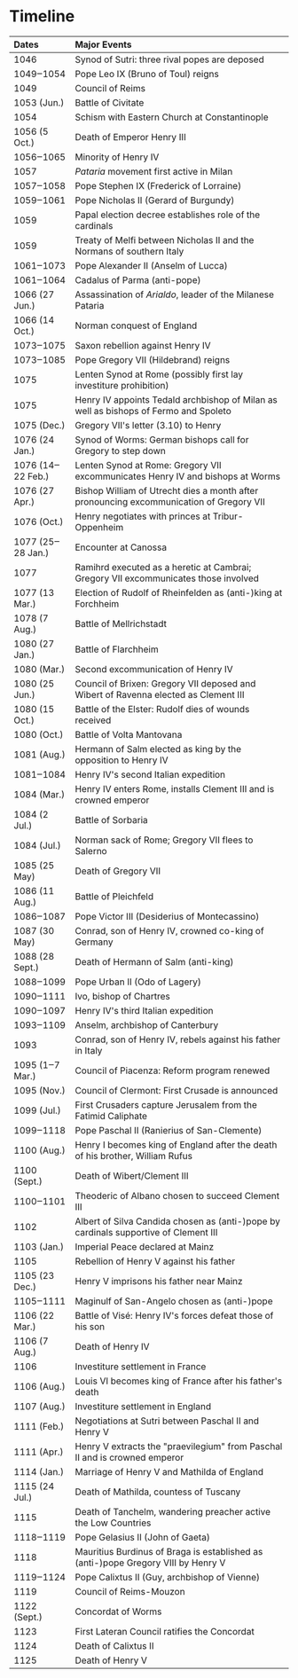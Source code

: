 # Timeline

| Dates | Major Events |
| :--- | :--- |
| 1046 | Synod of Sutri: three rival popes are deposed |
| 1049‒1054 | Pope Leo IX \(Bruno of Toul\) reigns |
| 1049 | Council of Reims |
| 1053 \(Jun.\) | Battle of Civitate |
| 1054 | Schism with Eastern Church at Constantinople |
| 1056 \(5 Oct.\) | Death of Emperor Henry III |
| 1056‒1065 | Minority of Henry IV |
| 1057 | _Pataria_ movement first active in Milan |
| 1057‒1058 | Pope Stephen IX \(Frederick of Lorraine\) |
| 1059‒1061 | Pope Nicholas II \(Gerard of Burgundy\) |
| 1059 | Papal election decree establishes role of the cardinals |
| 1059 | Treaty of Melfi between Nicholas II and the Normans of southern Italy |
| 1061‒1073 | Pope Alexander II \(Anselm of Lucca\) |
| 1061‒1064 | Cadalus of Parma \(anti-pope\) |
| 1066 \(27 Jun.\) | Assassination of _Arialdo_, leader of the Milanese Pataria |
| 1066 \(14 Oct.\) | Norman conquest of England |
| 1073‒1075 | Saxon rebellion against Henry IV |
| 1073‒1085 | Pope Gregory VII \(Hildebrand\) reigns |
| 1075 | Lenten Synod at Rome \(possibly first lay investiture prohibition\) |
| 1075 | Henry IV appoints Tedald archbishop of Milan as well as bishops of Fermo and Spoleto |
| 1075 \(Dec.\) | Gregory VII's letter \(3.10\) to Henry |
| 1076 \(24 Jan.\) | Synod of Worms: German bishops call for Gregory to step down |
| 1076 \(14‒22 Feb.\) | Lenten Synod at Rome: Gregory VII excommunicates Henry IV and bishops at Worms |
| 1076 \(27 Apr.\) | Bishop William of Utrecht dies a month after pronouncing excommunication of Gregory VII |
| 1076 \(Oct.\) | Henry negotiates with princes at Tribur-Oppenheim |
| 1077 \(25‒28 Jan.\) | Encounter at Canossa |
| 1077 | Ramihrd executed as a heretic at Cambrai; Gregory VII excommunicates those involved |
| 1077 \(13 Mar.\) | Election of Rudolf of Rheinfelden as \(anti-\)king at Forchheim |
| 1078 \(7 Aug.\) | Battle of Mellrichstadt |
| 1080 \(27 Jan.\) | Battle of Flarchheim |
| 1080 \(Mar.\) | Second excommunication of Henry IV |
| 1080 \(25 Jun.\) | Council of Brixen: Gregory VII deposed and Wibert of Ravenna elected as Clement III |
| 1080 \(15 Oct.\) | Battle of the Elster: Rudolf dies of wounds received |
| 1080 \(Oct.\) | Battle of Volta Mantovana |
| 1081 \(Aug.\) | Hermann of Salm elected as king by the opposition to Henry IV |
| 1081‒1084 | Henry IV's second Italian expedition |
| 1084 \(Mar.\) | Henry IV enters Rome, installs Clement III and is crowned emperor |
| 1084 \(2 Jul.\) | Battle of Sorbaria |
| 1084 \(Jul.\) | Norman sack of Rome; Gregory VII flees to Salerno |
| 1085 \(25 May\) | Death of Gregory VII |
| 1086 \(11 Aug.\) | Battle of Pleichfeld |
| 1086‒1087 | Pope Victor III \(Desiderius of Montecassino\) |
| 1087 \(30 May\) | Conrad, son of Henry IV, crowned co-king of Germany |
| 1088 \(28 Sept.\) | Death of Hermann of Salm \(anti-king\) |
| 1088‒1099 | Pope Urban II \(Odo of Lagery\) |
| 1090‒1111 | Ivo, bishop of Chartres |
| 1090‒1097 | Henry IV's third Italian expedition |
| 1093‒1109 | Anselm, archbishop of Canterbury |
| 1093 | Conrad, son of Henry IV, rebels against his father in Italy |
| 1095 \(1‒7 Mar.\) | Council of Piacenza: Reform program renewed |
| 1095 \(Nov.\) | Council of Clermont: First Crusade is announced |
| 1099 \(Jul.\) | First Crusaders capture Jerusalem from the Fatimid Caliphate |
| 1099‒1118 | Pope Paschal II \(Ranierius of San-Clemente\) |
| 1100 \(Aug.\) | Henry I becomes king of England after the death of his brother, William Rufus |
| 1100 \(Sept.\) | Death of Wibert/Clement III |
| 1100‒1101 | Theoderic of Albano chosen to succeed Clement III |
| 1102 | Albert of Silva Candida chosen as \(anti-\)pope by cardinals supportive of Clement III |
| 1103 \(Jan.\) | Imperial Peace declared at Mainz |
| 1105 | Rebellion of Henry V against his father |
| 1105 \(23 Dec.\) | Henry V imprisons his father near Mainz |
| 1105‒1111 | Maginulf of San-Angelo chosen as \(anti-\)pope |
| 1106 \(22 Mar.\) | Battle of Visé: Henry IV's forces defeat those of his son |
| 1106 \(7 Aug.\) | Death of Henry IV |
| 1106 | Investiture settlement in France |
| 1106 \(Aug.\) | Louis VI becomes king of France after his father's death |
| 1107 \(Aug.\) | Investiture settlement in England |
| 1111 \(Feb.\) | Negotiations at Sutri between Paschal II and Henry V |
| 1111 \(Apr.\) | Henry V extracts the "praevilegium" from Paschal II and is crowned emperor |
| 1114 \(Jan.\) | Marriage of Henry V and Mathilda of England |
| 1115 \(24 Jul.\) | Death of Mathilda, countess of Tuscany |
| 1115 | Death of Tanchelm, wandering preacher active the Low Countries |
| 1118‒1119 | Pope Gelasius II \(John of Gaeta\) |
| 1118 | Mauritius Burdinus of Braga is established as \(anti-\)pope Gregory VIII by Henry V |
| 1119‒1124 | Pope Calixtus II \(Guy, archbishop of Vienne\) |
| 1119 | Council of Reims-Mouzon |
| 1122 \(Sept.\) | Concordat of Worms |
| 1123 | First Lateran Council ratifies the Concordat |
| 1124 | Death of Calixtus II |
| 1125 | Death of Henry V |

